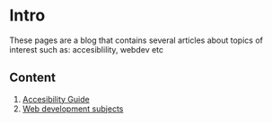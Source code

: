 # Intro

These pages are a blog that contains several articles about topics of interest such as:
accesiblility, webdev etc

## Content
1. [Accesibility Guide](/accessibility/index.html) 
2. [Web development subjects](/webdev.html)

